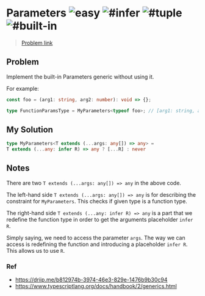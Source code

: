 <h1>Parameters <img src="https://img.shields.io/badge/-easy-7aad0c" alt="easy"/> <img src="https://img.shields.io/badge/-%23infer-999" alt="#infer"/> <img src="https://img.shields.io/badge/-%23tuple-999" alt="#tuple"/> <img src="https://img.shields.io/badge/-%23built--in-999" alt="#built-in"/></h1>

> [Problem link](https://github.com/type-challenges/type-challenges/tree/main/questions/03312-easy-parameters)

<h2> Problem </h2>

Implement the built-in Parameters<T> generic without using it.

For example:

```ts
const foo = (arg1: string, arg2: number): void => {};

type FunctionParamsType = MyParameters<typeof foo>; // [arg1: string, arg2: number]
```

<h2> My Solution </h2>

```ts
type MyParameters<T extends (...args: any[]) => any> =  
T extends (...any: infer R) => any ? [...R] : never
```

<h2> Notes </h2>

There are two `T extends (...args: any[]) => any` in the above code.

The left-hand side `T extends (...args: any[]) => any` is for describing the constraint for `MyParameters`. This checks if given type is a function type.

The right-hand side `T extends (...any: infer R) => any` is a part that we redefine the function type in order to get the arguments placeholder `infer R`. 

Simply saying, we need to access the parameter `args`. The way we can access is redefining the function and introducing a placeholder `infer R`. This allows us to use `R`. 



<h3> Ref </h3>

- https://driip.me/b812974b-3974-46e3-829e-1476b9b30c94
- https://www.typescriptlang.org/docs/handbook/2/generics.html
